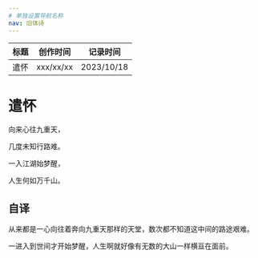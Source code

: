 ```yaml
---
# 单独设置导航名称
nav: 旧体诗
---
```


| 标题 | 创作时间  | 记录时间   |
| ---- | --------- | ---------- |
| 遣怀 | xxx/xx/xx | 2023/10/18 |

# 遣怀

向来心往九重天，

几度未知行路难。

一入江湖始梦醒，

人生何如万千山。

## 自译

从来都是一心向往着奔向九重天那样的天堂，数次都不知道这中间的路途艰难。

一进入到世间才开始梦醒，人生啊就好像有无数的大山一样横亘在面前。
